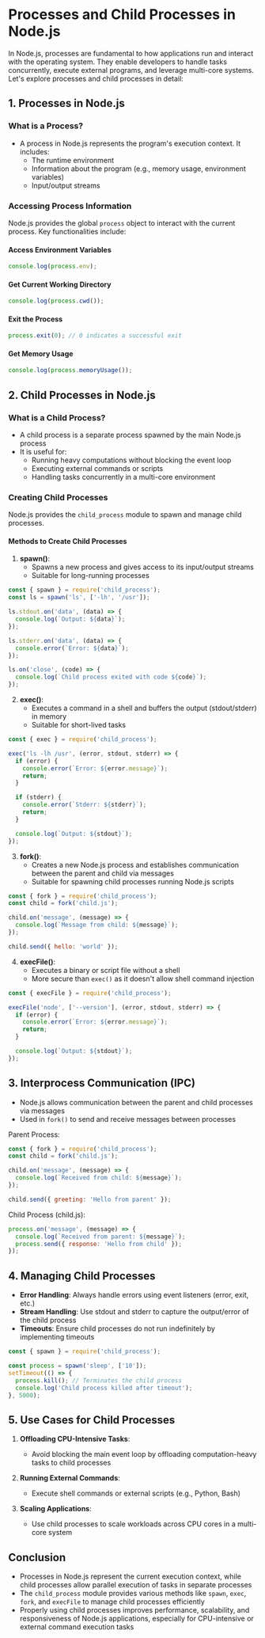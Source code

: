 # Processes and Child Processes in Node.js

In Node.js, processes are fundamental to how applications run and interact with the operating system. They enable developers to handle tasks concurrently, execute external programs, and leverage multi-core systems. Let's explore processes and child processes in detail:

## 1. Processes in Node.js

### What is a Process?
- A process in Node.js represents the program's execution context. It includes:
  - The runtime environment
  - Information about the program (e.g., memory usage, environment variables)
  - Input/output streams

### Accessing Process Information
Node.js provides the global `process` object to interact with the current process. Key functionalities include:

#### Access Environment Variables
```javascript
console.log(process.env);
```

#### Get Current Working Directory
```javascript
console.log(process.cwd());
```

#### Exit the Process
```javascript
process.exit(0); // 0 indicates a successful exit
```

#### Get Memory Usage
```javascript
console.log(process.memoryUsage());
```

## 2. Child Processes in Node.js

### What is a Child Process?
- A child process is a separate process spawned by the main Node.js process
- It is useful for:
  - Running heavy computations without blocking the event loop
  - Executing external commands or scripts
  - Handling tasks concurrently in a multi-core environment

### Creating Child Processes
Node.js provides the `child_process` module to spawn and manage child processes.

#### Methods to Create Child Processes

1. **spawn()**:
   - Spawns a new process and gives access to its input/output streams
   - Suitable for long-running processes

```javascript
const { spawn } = require('child_process');
const ls = spawn('ls', ['-lh', '/usr']);

ls.stdout.on('data', (data) => {
  console.log(`Output: ${data}`);
});

ls.stderr.on('data', (data) => {
  console.error(`Error: ${data}`);
});

ls.on('close', (code) => {
  console.log(`Child process exited with code ${code}`);
});
```

2. **exec()**:
   - Executes a command in a shell and buffers the output (stdout/stderr) in memory
   - Suitable for short-lived tasks

```javascript
const { exec } = require('child_process');

exec('ls -lh /usr', (error, stdout, stderr) => {
  if (error) {
    console.error(`Error: ${error.message}`);
    return;
  }

  if (stderr) {
    console.error(`Stderr: ${stderr}`);
    return;
  }

  console.log(`Output: ${stdout}`);
});
```

3. **fork()**:
   - Creates a new Node.js process and establishes communication between the parent and child via messages
   - Suitable for spawning child processes running Node.js scripts

```javascript
const { fork } = require('child_process');
const child = fork('child.js');

child.on('message', (message) => {
  console.log(`Message from child: ${message}`);
});

child.send({ hello: 'world' });
```

4. **execFile()**:
   - Executes a binary or script file without a shell
   - More secure than `exec()` as it doesn't allow shell command injection

```javascript
const { execFile } = require('child_process');

execFile('node', ['--version'], (error, stdout, stderr) => {
  if (error) {
    console.error(`Error: ${error.message}`);
    return;
  }

  console.log(`Output: ${stdout}`);
});
```

## 3. Interprocess Communication (IPC)
- Node.js allows communication between the parent and child processes via messages
- Used in `fork()` to send and receive messages between processes

Parent Process:
```javascript
const { fork } = require('child_process');
const child = fork('child.js');

child.on('message', (message) => {
  console.log(`Received from child: ${message}`);
});

child.send({ greeting: 'Hello from parent' });
```

Child Process (child.js):
```javascript
process.on('message', (message) => {
  console.log(`Received from parent: ${message}`);
  process.send({ response: 'Hello from child' });
});
```

## 4. Managing Child Processes
- **Error Handling**: Always handle errors using event listeners (error, exit, etc.)
- **Stream Handling**: Use stdout and stderr to capture the output/error of the child process
- **Timeouts**: Ensure child processes do not run indefinitely by implementing timeouts

```javascript
const { spawn } = require('child_process');

const process = spawn('sleep', ['10']);
setTimeout(() => {
  process.kill(); // Terminates the child process
  console.log('Child process killed after timeout');
}, 5000);
```

## 5. Use Cases for Child Processes
1. **Offloading CPU-Intensive Tasks**:
   - Avoid blocking the main event loop by offloading computation-heavy tasks to child processes

2. **Running External Commands**:
   - Execute shell commands or external scripts (e.g., Python, Bash)

3. **Scaling Applications**:
   - Use child processes to scale workloads across CPU cores in a multi-core system

## Conclusion
- Processes in Node.js represent the current execution context, while child processes allow parallel execution of tasks in separate processes
- The `child_process` module provides various methods like `spawn`, `exec`, `fork`, and `execFile` to manage child processes efficiently
- Properly using child processes improves performance, scalability, and responsiveness of Node.js applications, especially for CPU-intensive or external command execution tasks